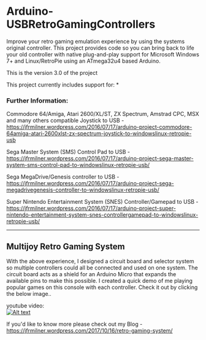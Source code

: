 # Arduino-USBRetroGamingControllers

Improve your retro gaming emulation experience by using the systems original controller.
This project provides code so you can bring back to life your old controller with native plug-and-play support for Microsoft Windows 7+ and Linux/RetroPie using an ATmega32u4 based Arduino.

This is the version 3.0 of the project 

This project currently includes support for:
* 

### Further Information:

Commodore 64/Amiga, Atari 2600/XL/ST, ZX Spectrum, Amstrad CPC, MSX and many others compatible Joystick to USB - 
https://jfrmilner.wordpress.com/2016/07/17/arduino-project-commodore-64amiga-atari-2600xlst-zx-spectrum-joystick-to-windowslinux-retropie-usb

Sega Master System (SMS) Control Pad to USB - 
https://jfrmilner.wordpress.com/2016/07/17/arduino-project-sega-master-system-sms-control-pad-to-windowslinux-retropie-usb/

Sega MegaDrive/Genesis controller to USB - 
https://jfrmilner.wordpress.com/2016/07/17/arduino-project-sega-megadrivegenesis-controller-to-windowslinux-retropie-usb/

Super Nintendo Entertainment System (SNES) Controller/Gamepad to USB - 
https://jfrmilner.wordpress.com/2016/07/17/arduino-project-super-nintendo-entertainment-system-snes-controllergamepad-to-windowslinux-retropie-usb/

---

## Multijoy Retro Gaming System
With the above experience, I designed a circuit board and selector system so multiple controllers could all be connected and used on one system. The circuit board acts as a shield for an Arduino Micro that expands the available pins to make this possible. I created a quick demo of me playing popular games on this console with each controller. Check it out by clicking the below image.. 

youtube video:  
[![Alt text](https://img.youtube.com/vi/LYXYafwz_CY/0.jpg)](https://www.youtube.com/watch?v=LYXYafwz_CY)

If you'd like to know more please check out my Blog -https://jfrmilner.wordpress.com/2017/10/16/retro-gaming-system/
